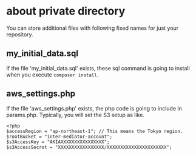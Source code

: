 # about private directory

You can store additional files with following fixed names for just your repository.

## my_initial_data.sql

If the file 'my_initial_data.sql' exists, these sql command is going to install when you execute ```composer install```.

## aws_settings.php

If the file 'aws_settings.php' exists, the php code is going to include in params.php. Typically, you will set the S3 setup as like.


```angular2html
<?php
$accessRegion = "ap-northeast-1"; // This means the Tokyo region.
$rootBucket = "inter-mediator-account";
$s3AccessKey = "AKIAXXXXXXXXXXXXXXXX";
$s3AccessSecret = "XXXXXXXXXXXXXXXXX/XXXXXXXXXXXXXXXXXXXXXX";

```